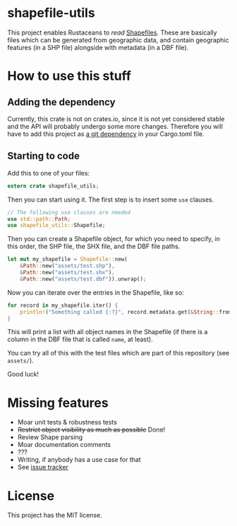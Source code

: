 # shapefile-utils

This project enables Rustaceans to *read* [Shapefiles](http://www.esri.com/library/whitepapers/pdfs/shapefile.pdf). These are basically files which can be generated from geographic data, and contain geographic features (in a SHP file) alongside with metadata (in a DBF file).

# How to use this stuff

## Adding the dependency

Currently, this crate is not on crates.io, since it is not yet considered stable and the API will probably undergo some more changes. Therefore you will have to add this project as [a git dependency](http://doc.crates.io/specifying-dependencies.html#specifying-dependencies-from-git-repositories) in your Cargo.toml file.

## Starting to code

Add this to one of your files:

```rust
extern crate shapefile_utils;
```

Then you can start using it. The first step is to insert some `use` clauses.

```rust
// The following use clauses are needed
use std::path::Path;
use shapefile_utils::Shapefile;
```

Then you can create a Shapefile object, for which you need to specify, in this order, the SHP file, the SHX file, and the DBF file paths.

```rust
let mut my_shapefile = Shapefile::new(
    &Path::new("assets/test.shp"),
    &Path::new("assets/test.shx"),
    &Path::new("assets/test.dbf")).unwrap();
```

Now you can iterate over the entries in the Shapefile, like so:

```rust
for record in my_shapefile.iter() {
    println!("Something called {:?}", record.metadata.get(&String::from("name")).unwrap());
}
```

This will print a list with all object names in the Shapefile (if there is a column in the DBF file that is called `name`, at least).

You can try all of this with the test files which are part of this repository (see `assets/`).

Good luck!

# Missing features

* Moar unit tests & robustness tests
* ~~Restrict object visibility as much as possible~~ Done!
* Review Shape parsing
* Moar documentation comments
* ???
* Writing, if anybody has a use case for that
* See [issue tracker](https://github.com/fceschmidt/shapefile-utils/issues)

# License

This project has the MIT license.
